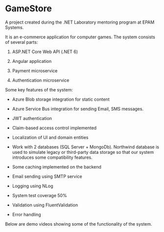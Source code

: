# GameStore

A project created during the .NET Laboratory mentoring program at EPAM Systems.

It is an e-commerce application for computer games. The system consists of several parts:

1. ASP.NET Core Web API (.NET 6)

2. Angular application

3. Payment microservice

4. Authentication microservice
   
   

Some key features of the system:

- Azure Blob storage integration for static content

- Azure Service Bus integration for sending Email, SMS messages.

- JWT authentication

- Claim-based access control implemented

- Localization of UI and domain entities

- Work with 2 databases (SQL Server + MongoDb). Northwind database is used to simulate legacy or third-party data storage so that our system introduces some compatibility features.

- Some caching implemented on the backend

- Email sending using SMTP service

- Logging using NLog

- System test coverage 50%

- Validation using FluentValidation

- Error handling



Below are demo videos showing some of the functionality of the system.


